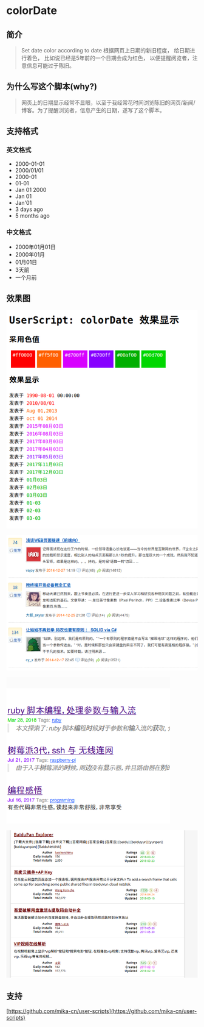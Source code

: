 # colorDate
## 简介
> Set date color according to date
> 根据网页上日期的新旧程度， 给日期进行着色， 比如说已经是5年前的一个日期会成为红色， 以便提醒阅览者，注意信息可能过于陈旧。

## 为什么写这个脚本(why?)
> 网页上的日期显示经常不显眼，以至于我经常花时间浏览陈旧的网页/新闻/博客。为了提醒浏览者，信息产生的日期，遂写了这个脚本。

## 支持格式
### 英文格式
* 2000-01-01
* 2000/01/01
* 2000-01
* 01-01
* Jan 01 2000
* Jan 01
* Jan'01
* 3 days ago
* 5 months ago

### 中文格式
* 2000年01月01日
* 2000年01月
* 01月01日
* 3天前
* 一个月前

## 效果图
![ss-01](https://github.com/mika-cn/user-scripts/raw/master/scripts/color-date/ss-01.png)

![ss-02](https://github.com/mika-cn/user-scripts/raw/master/scripts/color-date/ss-02.png)

![ss-03](https://github.com/mika-cn/user-scripts/raw/master/scripts/color-date/ss-03.png)

![ss-04](https://github.com/mika-cn/user-scripts/raw/master/scripts/color-date/ss-04.png)

## 支持
[https://github.com/mika-cn/user-scripts](https://github.com/mika-cn/user-scripts)
